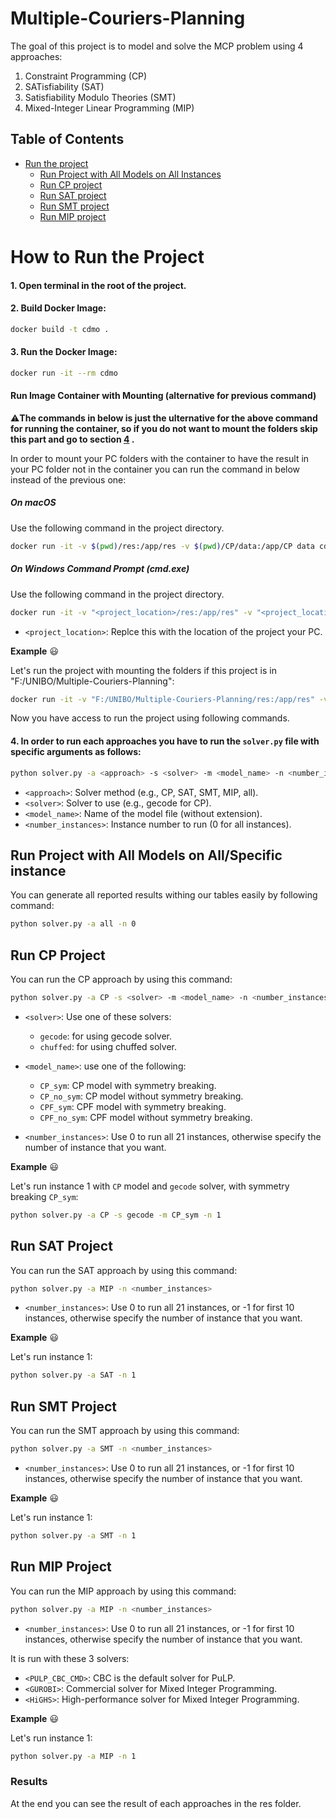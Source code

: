 # Multiple-Couriers-Planning
The goal of this project is to model and solve the MCP problem using 4 approaches:

1. Constraint Programming (CP)
2. SATisfiability (SAT)
3. Satisfiability Modulo Theories (SMT)
4. Mixed-Integer Linear Programming (MIP)

## Table of Contents
- [Run the project](#How-to-Run-the-Project)
    - [Run Project with All Models on All Instances](#run-project-with-all-models-on-all-instances)
    - [Run CP project](#run-cp-project)
    - [Run SAT project](#run-sat-project)
    - [Run SMT project](#run-smt-project)
    - [Run MIP project](#run-mip-project)

# How to Run the Project
#### 1. Open terminal in the root of the project.
#### 2. Build Docker Image:

```bash
docker build -t cdmo .
```

#### 3. Run the Docker Image:

```bash
docker run -it --rm cdmo
```
#### Run Image Container with Mounting (alternative for previous command)

⚠️**The commands in below is just the ulternative for the above command for running the container, so if you do not want to mount the folders skip this part and go to section [4](#4-in-order-to-run-each-approaches-you-have-to-run-the-solverpy-file-with-specific-arguments-as-follows)
.**

In order to mount your PC folders with the container to have the result in your PC folder not in the container you can run the command in below instead of the previous one:

##### **On macOS**

Use the following command in the project directory.

```bash
docker run -it -v $(pwd)/res:/app/res -v $(pwd)/CP/data:/app/CP data cdmo
```

##### **On Windows Command Prompt (cmd.exe)**

Use the following command in the project directory.

```bash 
docker run -it -v "<project_location>/res:/app/res" -v "<project_location>/Instances:/app/Instances" cdmo
```
- `<project_location>`: Replce this with the location of the project your PC.

**Example** 😃

Let's run the project with mounting the folders if this project is in "F:/UNIBO/Multiple-Couriers-Planning":

```bash
docker run -it -v "F:/UNIBO/Multiple-Couriers-Planning/res:/app/res" -v "F:/UNIBO/Multiple-Couriers-Planning/Instances:/app/Instances" cdmo
```

Now you have access to run the project using following commands.

#### 4. In order to run each approaches you have to run the `solver.py` file with specific arguments as follows:

```bash
python solver.py -a <approach> -s <solver> -m <model_name> -n <number_instances>
```

- `<approach>`: Solver method (e.g., CP, SAT, SMT, MIP, all).
- `<solver>`: Solver to use (e.g., gecode for CP).
- `<model_name>`: Name of the model file (without extension).
- `<number_instances>`: Instance number to run (0 for all instances).

## Run Project with All Models on All/Specific instance

You can generate all reported results withing our tables easily  by following command:

```bash
python solver.py -a all -n 0
```

## Run CP Project

You can run the CP approach by using this command:
```bash
python solver.py -a CP -s <solver> -m <model_name> -n <number_instances>
```

- `<solver>`: Use one of these solvers:

    - `gecode`: for using gecode solver.
    - `chuffed`: for using chuffed solver.

- `<model_name>`: use one of the following:

    - `CP_sym`: CP model with symmetry breaking.
    - `CP_no_sym`: CP model without symmetry breaking.
    - `CPF_sym`: CPF model with symmetry breaking.
    - `CPF_no_sym`: CPF model without symmetry breaking.

- `<number_instances>`: Use 0 to run all 21 instances, otherwise specify the number of instance that you want.

**Example** 😃

Let's run instance 1 with `CP` model and `gecode` solver, with symmetry breaking `CP_sym`:
```bash
python solver.py -a CP -s gecode -m CP_sym -n 1
```

## Run SAT Project
You can run the SAT approach by using this command:
```bash
python solver.py -a MIP -n <number_instances>
```
- `<number_instances>`: Use 0 to run all 21 instances, or -1 for first 10 instances, otherwise specify the number of instance that you want.

**Example** 😃

Let's run instance 1:
```bash
python solver.py -a SAT -n 1
```
## Run SMT Project
You can run the SMT approach by using this command:
```bash
python solver.py -a SMT -n <number_instances>
```
- `<number_instances>`: Use 0 to run all 21 instances, or -1 for first 10 instances, otherwise specify the number of instance that you want.

**Example** 😃

Let's run instance 1:
```bash
python solver.py -a SMT -n 1
```

## Run MIP Project
You can run the MIP approach by using this command:
```bash
python solver.py -a MIP -n <number_instances>
```
- `<number_instances>`: Use 0 to run all 21 instances, or -1 for first 10 instances, otherwise specify the number of instance that you want.

It is run with these 3 solvers:

- `<PULP_CBC_CMD>`: CBC is the default solver for PuLP.
- `<GUROBI>`: Commercial solver for Mixed Integer Programming.
- `<HiGHS>`: High-performance solver for Mixed Integer Programming.

**Example** 😃

Let's run instance 1:
```bash
python solver.py -a MIP -n 1
```

### Results
At the end you can see the result of each approaches in the res folder.
